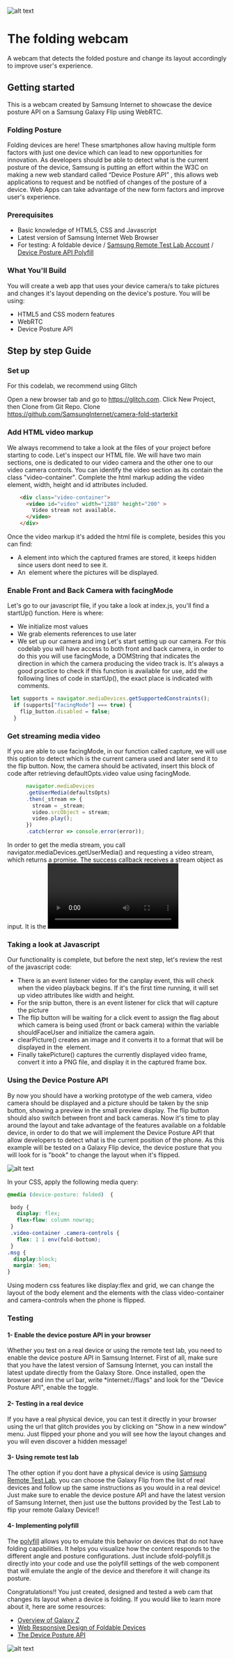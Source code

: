 ![alt text](https://cdn.glitch.com/13771a9f-c66b-4a73-87e9-b9fe0f4bb542%2Fsamsunginternet-logo.png?v=1629113116392 "Samsung Internet Logo")

# The folding webcam

A webcam that detects the folded posture and change its layout accordingly to improve user's experience.

## Getting started

This is a webcam created by Samsung Internet to showcase the device posture API on a Samsung Galaxy Flip using WebRTC. 

### Folding Posture

Folding devices are here! These smartphones allow having multiple form factors with just one device which can lead to new opportunities for innovation.
As developers should be able to detect what is the current posture of the device, Samsung is putting an effort within the W3C on making a new web standard called “Device Posture API” , 
this allows web applications to request and be notified of changes of the posture of a device. Web Apps can take advantage of the new form factors and improve user's experience.

### Prerequisites

- Basic knowledge of HTML5, CSS and Javascript
- Latest version of Samsung Internet Web Browser
- For testing: A foldable device / [Samsung Remote Test Lab Account](https://developer.samsung.com/remote-test-lab) / [Device Posture API Polyfill](https://github.com/w3c/device-posture/tree/gh-pages/polyfill)

### What You'll Build

You will create a web app that uses your device camera/s to take pictures and changes it's layout depending on the device's posture.
You will be using:
- HTML5 and CSS modern features
- WebRTC
- Device Posture API

## Step by step Guide

### Set up

For this codelab, we recommend using Glitch

Open a new browser tab and go to https://glitch.com.
Click New Project, then Clone from Git Repo.
Clone https://github.com/SamsungInternet/camera-fold-starterkit

### Add HTML video markup

We always recommend to take a look at the files of your project before starting to code.
Let's inspect our HTML file. We will have two main sections, one is dedicated to our video camera and the other one to our video camera controls.
You can identify the video section as its contain the class "video-container". 
Complete the html markup adding the video element, width, height and id attributes included.


```html
    <div class="video-container">       
      <video id="video" width="1280" height="200" >
        Video stream not available.
      </video>
    </div>
```

Once the video markup it's added the html file is complete, besides this you can find:
- A <canvas> element into which the captured frames are stored, it keeps hidden since users dont need to see it. 
- An <img> element where the pictures will be displayed.
  
### Enable Front and Back Camera with facingMode
  
  Let's go to our javascript file, if you take a look at index.js, you'll find a startUp() function.
  Here is where:
  - We initialize most values
  - We grab elements references to use later
  - We set up our camera and img
  Let's start setting up our camera. For this codelab you will have access to both front and back camera, in order to do this you will
use facingMode, a DOMString that indicates the direction in which the camera producing the video track is.
  It's always a good practice to check if this function is available for use, add the following lines of code in startUp(), the exact place is
  indicated with comments.
  
  ```javascript
   let supports = navigator.mediaDevices.getSupportedConstraints();
    if (supports["facingMode"] === true) {
      flip_button.disabled = false;
    }
  ```

### Get streaming media video
  
  If you are able to use facingMode, in our function called capture, we will use this option to detect which is the current camera used
  and later send it to the flip button. Now, the camera should be activated, insert this block of code after retrieving defaultOpts.video value using facingMode.
  
  ```javascript
        navigator.mediaDevices
        .getUserMedia(defaultsOpts)
        .then(_stream => {
          stream = _stream;
          video.srcObject = stream;
          video.play();
        })
        .catch(error => console.error(error));
  ```
  
  In order to get the media stream, you call navigator.mediaDevices.getUserMedia() and 
  requesting a video stream, which returns a promise.
  The success callback receives a stream object as input. It is the <video> element's source to our new stream.
  Once the stream is linked to the <video> element, we start it playing by calling video.play().
  It's always a good practice to include the error callback too, just in case there's not a camera available or permissions are denied.
  
### Taking a look at Javascript 
  
  Our functionality is complete, but before the next step, let's review the rest of the javascript
  code:
  - There is an event listener video for the canplay event, this will check when the video playback begins. If it's the first time running,
  it will set up video attributes like width and height.
  - For the snip button, there is an event listener for click that will capture the picture
  - The flip button will be waiting for a click event to assign the flag about which camera is being used (front or back camera) within the variable shouldFaceUser 
  and initialize the camera again.
  - clearPicture() creates an image and it converts it to a format that will be displayed in the <img> element.
  - Finally takePicture() captures the currently displayed video frame, convert it into a PNG file, and display it in the captured frame box.
  
  
### Using the Device Posture API
  
By now you should have a working prototype of the web camera, video camera should be displayed and a picture should be taken by the snip button, showing 
  a preview in the small preview display. The flip button should also switch between front and back cameras. 
Now it's time to play around the layout and take advantage of the features available on a foldable device, in order to do that we
  will implement the Device Posture API that allow developers to detect what is the current position of the phone.
  As this example will be tested on a Galaxy Flip device, the device posture that you will look for is "book" to change the layout when it's flipped.
  
  ![alt text](https://cdn.glitch.com/6a5ee1f7-a3d2-4dcd-a8e2-a036213f3b06%2Fmultipleform.JPG?v=1629243387099 "Multiple Form Factors")
  
  
  In your CSS, apply the following media query:
  
  ```css
  @media (device-posture: folded)  {
  
   body {
     display: flex;
     flex-flow: column nowrap;
   }
   .video-container .camera-controls {
     flex: 1 1 env(fold-bottom);
   } 
  .msg {
    display:block;
    margin: 5em;
  }
  
  ```
  
  Using modern css features like display:flex and grid, we can change the layout of the body element and the elements with the class video-container and
  camera-controls when the phone is flipped.
  
  ### Testing
  
  #### 1- Enable the device posture API in your browser
  
  Whether you test on a real device or using the remote test lab, you need to enable the device posture API in Samsung Internet. First of all, make sure that you have
  the latest version of Samsung Internet, you can install the latest update directly from the Galaxy Store.
  Once installed, open the browser and inn the url bar, write *internet://flags" and look for the "Device Posture API", enable the toggle.
  
  #### 2- Testing in a real device
  
  If you have a real physical device, you can test it directly in your browser using the url that glitch provides you by clicking on "Show in a new window"
  menu. Just flipped your phone and you will see how the layout changes and you will even discover a hidden message!
  
  #### 3- Using remote test lab
  
  The other option if you dont have a physical device is using [Samsung Remote Test Lab](https://developer.samsung.com/remote-test-lab), you can choose the Galaxy Flip
  from the list of real devices and follow up the same instructions as you would in a real device! Just make sure to enable the device posture API and have the latest version
  of Samsung Internet, then just use the buttons provided by the Test Lab to flip your remote Galaxy Device!!
  
  #### 4- Implementing polyfill
  
  The [polyfill](https://w3c.github.io/device-posture/polyfill/demo.html) allows you to emulate this behavior on devices that do not have folding capabilities. 
  It helps you visualize how the content responds to the different angle and posture configurations. Just include sfold-polyfill.js directly into your code and
use the polyfill settings of the web component that will emulate the angle of the device and therefore it will change its posture.
  
  
Congratulations!! You just created, designed and tested a web cam that changes its layout when a device is folding.
If you would like to learn more about it, here are some resources:
  - [Overview of Galaxy Z](https://developer.samsung.com/galaxy-z/blog.html)
  - [Web Responsive Design of Foldable Devices](https://medium.com/samsung-internet-dev/web-responsive-design-for-the-new-generation-of-foldable-devices-ee434ae0fcb5)
  - [The Device Posture API](https://github.com/w3c/device-posture)
  
  
  
  
  ![alt text](https://cdn.glitch.com/13771a9f-c66b-4a73-87e9-b9fe0f4bb542%2Fzip.jpg?v=1629114185887 "Samsung Galaxy Flip")
  
  



